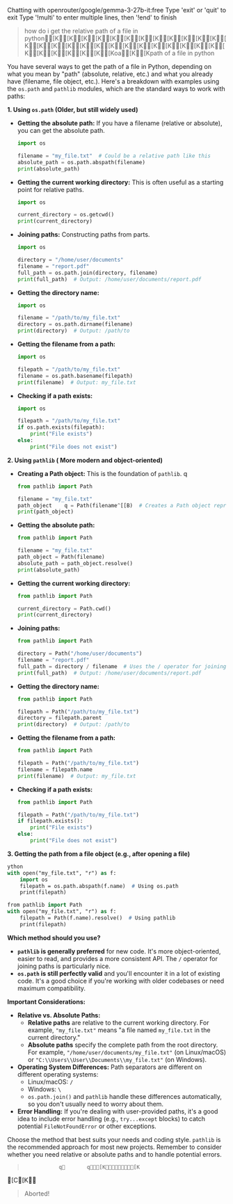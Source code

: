 Chatting with openrouter/google/gemma-3-27b-it:free
Type 'exit' or 'quit' to exit
Type '!multi' to enter multiple lines, then '!end' to finish
> how do i get the relative path of a file in python[K[K[K[K[K[K[K[K[K[K[K[K[K[K[K[K[K[K[K[K[K[K[K[K[K[K[K[K[K[K[K[K[Koa[K[Kpath of a file in python

You have several ways to get the path of a file in Python, depending on what you mean by "path" (absolute, relative, etc.) and what you already have (filename, file object, etc.). Here's a breakdown with examples using the `os.path` and `pathlib` modules, which are the standard ways to work with paths:

**1. Using `os.path` (Older, but still widely used)**

   * **Getting the absolute path:**  If you have a filename (relative or absolute), you can get the absolute path.

     ```python
     import os

     filename = "my_file.txt"  # Could be a relative path like this
     absolute_path = os.path.abspath(filename)
     print(absolute_path)
     ```

   * **Getting the current working directory:**  This is often useful as a starting point for relative paths.

     ```python
     import os

     current_directory = os.getcwd()
     print(current_directory)
     ```

   * **Joining paths:**  Constructing paths from parts.

     ```python
     import os

     directory = "/home/user/documents"
     filename = "report.pdf"
     full_path = os.path.join(directory, filename)
     print(full_path)  # Output: /home/user/documents/report.pdf
     ```

   * **Getting the directory name:**

     ```python
     import os

     filename = "/path/to/my_file.txt"
     directory = os.path.dirname(filename)
     print(directory)  # Output: /path/to
     ```

   * **Getting the filename from a path:**

     ```python
     import os

     filepath = "/path/to/my_file.txt"
     filename = os.path.basename(filepath)
     print(filename)  # Output: my_file.txt
     ```

   * **Checking if a path exists:**

     ```python
     import os

     filepath = "/path/to/my_file.txt"
     if os.path.exists(filepath):
         print("File exists")
     else:
         print("File does not exist")
     ```

**2. Using `pathlib` (	More modern and object-oriented)**

   * **Creating a Path object:**  This is the foundation of `pathlib`.	q

     ```python
     from pathlib import Path

     filename = "my_file.txt"
     path_object	q = Path(filename^[[B)  # Creates a Path object representing the file
     print(path_object)
     ```

   * **Getting the absolute path:**

     ```python
     from pathlib import Path

     filename = "my_file.txt"
     path_object = Path(filename)
     absolute_path = path_object.resolve()
     print(absolute_path)
     ```

   * **Getting the current working directory:**

     ```python
     from pathlib import Path

     current_directory = Path.cwd()
     print(current_directory)
     ```

   * **Joining paths:**

     ```python
     from pathlib import Path

     directory = Path("/home/user/documents")
     filename = "report.pdf"
     full_path = directory / filename  # Uses the / operator for joining
     print(full_path)  # Output: /home/user/documents/report.pdf
     ```

   * **Getting the directory name:**

     ```python
     from pathlib import Path

     filepath = Path("/path/to/my_file.txt")
     directory = filepath.parent
     print(directory)  # Output: /path/to
     ```

   * **Getting the filename from a path:**

     ```python
     from pathlib import Path

     filepath = Path("/path/to/my_file.txt")
     filename = filepath.name
     print(filename)  # Output: my_file.txt
     ```

   * **Checking if a path exists:**

     ```python
     from pathlib import Path

     filepath = Path("/path/to/my_file.txt")
     if filepath.exists():
         print("File exists")
     else:
         print("File does not exist")
     ```

**3. Getting the path from a file object (e.g., after opening a file)**

   ```p
   ython
   with open("my_file.txt", "r") as f:
       import os
       filepath = os.path.abspath(f.name)  # Using os.path
       print(filepath)

   from pathlib import Path
   with open("my_file.txt", "r") as f:
       filepath = Path(f.name).resolve()  # Using pathlib
       print(filepath)
   ```

**Which method should you use?**

* **`pathlib` is generally preferred** for new code. It's more object-oriented, easier to read, and provides a more consistent API.  The `/` operator for joining paths is particularly nice.
* **`os.path` is still perfectly valid** and you'll encounter it in a lot of existing code.  It's a good choice if you're working with older codebases or need maximum compatibility.

**Important Considerations:**

* **Relative vs. Absolute Paths:**
    * **Relative paths** are relative to the current working directory.  For example, `"my_file.txt"` means "a file named `my_file.txt` in the current directory."
    * **Absolute paths** specify the complete path from the root directory.  For example, `"/home/user/documents/my_file.txt"` (on Linux/macOS) or `"C:\\Users\\User\\Documents\\my_file.txt"` (on Windows).
* **Operating System Differences:**  Path separators are different on different operating systems:
    * Linux/macOS: `/`
    * Windows: `\`
    * `os.path.join()` and `pathlib` handle these differences automatically, so you don't usually need to worry about them.
* **Error Handling:**  If you're dealing with user-provided paths, it's a good idea to include error handling (e.g., `try...except` blocks) to catch potential `FileNotFoundError` or other exceptions.

Choose the method that best suits your needs and coding style.  `pathlib` is the recommended approach for most new projects.  Remember to consider whether you need relative or absolute paths and to handle potential errors.

>                q       q[K[K[C[K

> Aborted!
